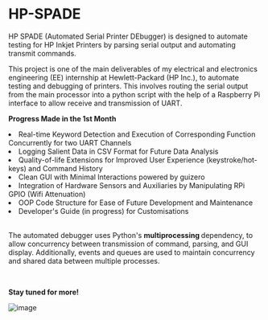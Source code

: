 # HP-SPADE
HP SPADE (Automated Serial Printer DEbugger)  is designed to automate testing for HP Inkjet Printers by parsing serial output and automating transmit commands.

This project is one of the main deliverables of my electrical and electronics engineering (EE) internship at Hewlett-Packard (HP Inc.), to automate testing and debugging of printers.
This involves routing the serial output from the main processor into a python script with the help of a Raspberry Pi interface to allow receive and transmission of UART.
<br/>

<b>Progress Made in the 1st Month</b>

<li>Real-time Keyword Detection and Execution of Corresponding Function Concurrently for two UART Channels</li>
<li>Logging Salient Data in CSV Format for Future Data Analysis</li>
<li>Quality-of-life Extensions for Improved User Experience (keystroke/hot-keys) and Command History</li>
<li>Clean GUI with Minimal Interactions powered by guizero</li>
<li>Integration of Hardware Sensors and Auxiliaries by Manipulating RPi GPIO (Wifi Attenuation)</li>
<li>OOP Code Structure for Ease of Future Development and Maintenance</li>
<li>Developer's Guide (in progress) for Customisations</li>

<br/>

The automated debugger uses Python's <b> multiprocessing </b> dependency, to allow concurrency between transmission of command, parsing, and GUI display.
Additionally, events and queues are used to maintain concurrency and shared data between multiple processes.

<br/>

<b>Stay tuned for more!</b>

![image](https://user-images.githubusercontent.com/62021897/204767735-a90c36b6-514b-4266-a25a-79b489c620e0.png)
